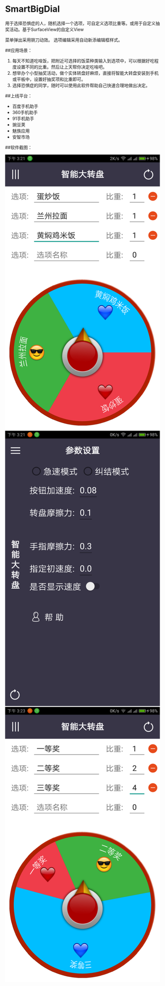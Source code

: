 # SmartBigDial
用于选择恐惧症的人，随机选择一个选项，可自定义选项比重等。或用于自定义抽奖活动。基于SurfaceView的自定义View

菜单弹出采用铡刀动效。
选项编辑采用自动新添编辑框样式。

##应用场景：

1. 每天不知道吃啥饭，把附近可选择的饭菜种类输入到选项中，可以根据好吃程度设置不同的比重。然后让上天帮你决定吃啥吧。
2. 想举办个小型抽奖活动，做个实体转盘好麻烦，直接将智能大转盘安装到手机或平板中，设置好抽奖项和比重即可。
3. 选择恐惧症的同学，随时可以使用此软件帮助自己快速合理地做出决定。


##上线平台：
* 百度手机助手
* 360手机助手
* 91手机助手
* 豌豆荚
* 魅族应用
* 安智市场

##软件截图：

![截图](./images/Screenshot_2016-05-11-15-21-39-261679088.png)
![截图](./images/Screenshot_2016-05-11-15-21-53-1249483452.png)
![截图](./images/Screenshot_2016-05-11-15-23-08--827209214.png)
